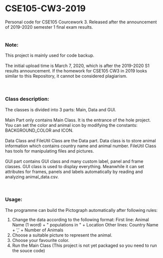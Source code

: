 # CSE105-CW3-2019
Personal code for CSE105 Courcework 3. Released after the announcement of 2019-2020 semester 1 final exam results.<br>
<br>
<h3>Note:</h3>
This project is mainly used for code backup.<br>
<br>
The initial upload time is March 7, 2020, which is after the 2019-2020 S1 results announcement. If the homework for CSE105 CW3 in 2019 looks similar to this Repository, it cannot be considered plagiarism.<br>
<br>
<br>
<h3>Class description:</h3>
The classes is divided into 3 parts: Main, Data and GUI.<br>
<br>
Main Part only contains Main Class. It is the entrance of the hole project. You can set the color and animal icon by modifying the constants: BACKGROUND_COLOR and ICON.<br>
<br>
Data Class and FileUtil Class are the Data part. Data class is to store animal information which contains country name and animal number. FileUtil Class has tools for manipulating files and pictures.<br>
<br>
GUI part contains GUI class and many custom label, panel and frame classes. GUI class is used to display everything. Meanwhile it can set attributes for frames, panels and labels automatically by reading and analyzing animal_data.csv.<br>
<br>
<br>
<h3>Usage:</h3> 
The programme can build the Pictograph automatically after following rules:<br>
<ol>
<li>Change the data according to the following format:
   First line: Animal Name (1 word) + " populations in " + Location
   Other lines: Country Name + ',' + Number of Animals
</li>
<li>Choose a suitable picture to represent the animal.</li>

<li>Choose your favourite color.</li>

<li>Run the Main Class (This project is not yet packaged so you need to run the souce code)</li>
</ol>
